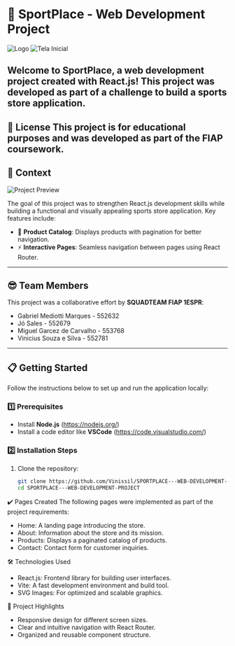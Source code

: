 # 🚀 SportPlace - Web Development Project

![Logo](https://github.com/Vinissil/SPORTPLACE---WEB-DEVELOPMENT-PROJECT/blob/main/src/assets/img/logo.svg)
![Tela Inicial]()

Welcome to **SportPlace**, a web development project created with **React.js**! This project was developed as part of a challenge to build a sports store application.
---
📜 License
This project is for educational purposes and was developed as part of the FIAP coursework.
---

## 🧠 Context

![Project Preview](https://github.com/Vinissil/SPORTPLACE---WEB-DEVELOPMENT-PROJECT/blob/main/src/assets/img/imageminicial.svg)

The goal of this project was to strengthen React.js development skills while building a functional and visually appealing sports store application. Key features include:

- 📄 **Product Catalog**: Displays products with pagination for better navigation.
- ⚡ **Interactive Pages**: Seamless navigation between pages using React Router.

---

## 😎 Team Members

This project was a collaborative effort by **SQUADTEAM FIAP 1ESPR**:

- Gabriel Mediotti Marques - 552632  
- Jó Sales - 552679  
- Miguel Garcez de Carvalho - 553768  
- Vinicius Souza e Silva - 552781  

---

## 📋 Getting Started

Follow the instructions below to set up and run the application locally:

### 1️⃣ Prerequisites
- Install **Node.js** (https://nodejs.org/)
- Install a code editor like **VSCode** (https://code.visualstudio.com/)

### 2️⃣ Installation Steps
1. Clone the repository:
   ```bash
   git clone https://github.com/Vinissil/SPORTPLACE---WEB-DEVELOPMENT-PROJECT.git
   cd SPORTPLACE---WEB-DEVELOPMENT-PROJECT

✔️ Pages Created
The following pages were implemented as part of the project requirements:

- Home: A landing page introducing the store.
- About: Information about the store and its mission.
- Products: Displays a paginated catalog of products.
- Contact: Contact form for customer inquiries.

🛠️ Technologies Used
- React.js: Frontend library for building user interfaces.
- Vite: A fast development environment and build tool.
- SVG Images: For optimized and scalable graphics.

🔗 Project Highlights
- Responsive design for different screen sizes.
- Clear and intuitive navigation with React Router.
- Organized and reusable component structure.

